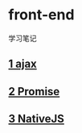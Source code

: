 # front-end
学习笔记
## [1 ajax](https://github.com/FanYaoFan/front-end/tree/master/ajax) 
## [2 Promise](https://github.com/FanYaoFan/front-end/tree/master/Promise)
## [3 NativeJS](https://github.com/FanYaoFan/front-end/tree/master/NativeJs) 


